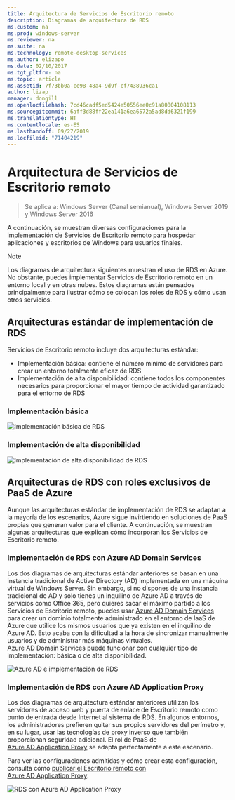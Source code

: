 ```yaml
---
title: Arquitectura de Servicios de Escritorio remoto
description: Diagramas de arquitectura de RDS
ms.custom: na
ms.prod: windows-server
ms.reviewer: na
ms.suite: na
ms.technology: remote-desktop-services
ms.author: elizapo
ms.date: 02/10/2017
ms.tgt_pltfrm: na
ms.topic: article
ms.assetid: 7f73bb0a-ce98-48a4-9d9f-cf7438936ca1
author: lizap
manager: dongill
ms.openlocfilehash: 7cd46cadf5ed5424e50556ee0c91a80804108113
ms.sourcegitcommit: 6aff3d88ff22ea141a6ea6572a5ad8dd6321f199
ms.translationtype: HT
ms.contentlocale: es-ES
ms.lasthandoff: 09/27/2019
ms.locfileid: "71404219"
---
```

# <a name="remote-desktop-services-architecture"></a>Arquitectura de Servicios de Escritorio remoto

>Se aplica a: Windows Server (Canal semianual), Windows Server 2019 y Windows Server 2016

A continuación, se muestran diversas configuraciones para la implementación de Servicios de Escritorio remoto para hospedar aplicaciones y escritorios de Windows para usuarios finales.

>[!NOTE]
> Los diagramas de arquitectura siguientes muestran el uso de RDS en Azure. No obstante, puedes implementar Servicios de Escritorio remoto en un entorno local y en otras nubes. Estos diagramas están pensados principalmente para ilustrar cómo se colocan los roles de RDS y cómo usan otros servicios.

## <a name="standard-rds-deployment-architectures"></a>Arquitecturas estándar de implementación de RDS

Servicios de Escritorio remoto incluye dos arquitecturas estándar:
-   Implementación básica: contiene el número mínimo de servidores para crear un entorno totalmente eficaz de RDS
-   Implementación de alta disponibilidad: contiene todos los componentes necesarios para proporcionar el mayor tiempo de actividad garantizado para el entorno de RDS

### <a name="basic-deployment"></a>Implementación básica

![Implementación básica de RDS](./media/basic-rds.png)

### <a name="highly-available-deployment"></a>Implementación de alta disponibilidad

![Implementación de alta disponibilidad de RDS](./media/ha-rds.png)

## <a name="rds-architectures-with-unique-azure-paas-roles"></a>Arquitecturas de RDS con roles exclusivos de PaaS de Azure

Aunque las arquitecturas estándar de implementación de RDS se adaptan a la mayoría de los escenarios, Azure sigue invirtiendo en soluciones de PaaS propias que generan valor para el cliente. A continuación, se muestran algunas arquitecturas que explican cómo incorporan los Servicios de Escritorio remoto.

### <a name="rds-deployment-with-azure-ad-domain-services"></a>Implementación de RDS con Azure AD Domain Services

Los dos diagramas de arquitecturas estándar anteriores se basan en una instancia tradicional de Active Directory (AD) implementada en una máquina virtual de Windows Server. Sin embargo, si no dispones de una instancia tradicional de AD y solo tienes un inquilino de Azure AD a través de servicios como Office 365, pero quieres sacar el máximo partido a los Servicios de Escritorio remoto, puedes usar [Azure AD Domain Services](https://docs.microsoft.com/azure/active-directory-domain-services/active-directory-ds-overview) para crear un dominio totalmente administrado en el entorno de IaaS de Azure que utilice los mismos usuarios que ya existen en el inquilino de Azure AD. Esto acaba con la dificultad a la hora de sincronizar manualmente usuarios y de administrar más máquinas virtuales. Azure AD Domain Services puede funcionar con cualquier tipo de implementación: básica o de alta disponibilidad.

![Azure AD e implementación de RDS](./media/aadds-rds.png)

### <a name="rds-deployment-with-azure-ad-application-proxy"></a>Implementación de RDS con Azure AD Application Proxy

Los dos diagramas de arquitectura estándar anteriores utilizan los servidores de acceso web y puerta de enlace de Escritorio remoto como punto de entrada desde Internet al sistema de RDS. En algunos entornos, los administradores prefieren quitar sus propios servidores del perímetro y, en su lugar, usar las tecnologías de proxy inverso que también proporcionan seguridad adicional. El rol de PaaS de [Azure AD Application Proxy](https://docs.microsoft.com/azure/active-directory/active-directory-application-proxy-get-started) se adapta perfectamente a este escenario.

Para ver las configuraciones admitidas y cómo crear esta configuración, consulta cómo [publicar el Escritorio remoto con Azure AD Application Proxy](/azure/active-directory/application-proxy-publish-remote-desktop).

![RDS con Azure AD Application Proxy](./media/aadappproxy-rds.png)
